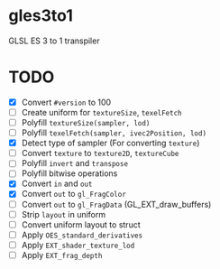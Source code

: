 # gles3to1
GLSL ES 3 to 1 transpiler

# TODO
- [x] Convert `#version` to 100
- [ ] Create uniform for `textureSize`, `texelFetch`
- [ ] Polyfill `textureSize(sampler, lod)`
- [ ] Polyfill `texelFetch(sampler, ivec2Position, lod)`
- [x] Detect type of sampler (For converting `texture`)
- [ ] Convert `texture` to `texture2D`, `textureCube`
- [ ] Polyfill `invert` and `transpose`
- [ ] Polyfill bitwise operations
- [x] Convert `in` and `out`
- [x] Convert `out` to `gl_FragColor`
- [ ] Convert `out` to `gl_FragData` (GL_EXT_draw_buffers)
- [ ] Strip `layout` in uniform
- [ ] Convert uniform layout to struct
- [ ] Apply `OES_standard_derivatives`
- [ ] Apply `EXT_shader_texture_lod`
- [ ] Apply `EXT_frag_depth`
